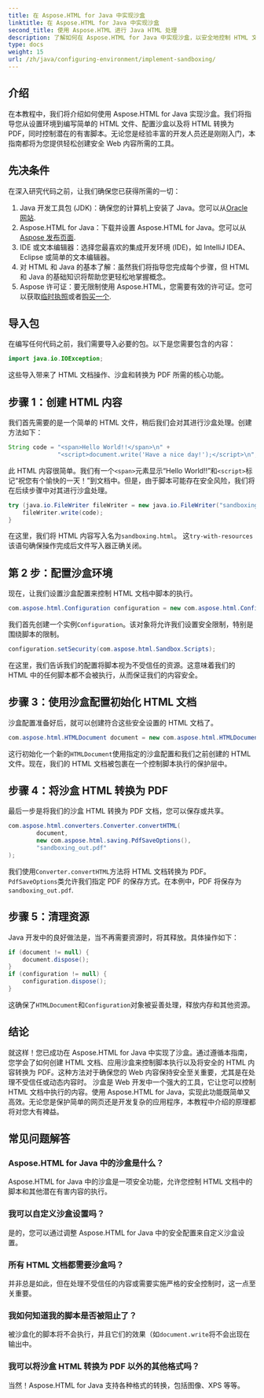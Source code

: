 ```yaml
---
title: 在 Aspose.HTML for Java 中实现沙盒
linktitle: 在 Aspose.HTML for Java 中实现沙盒
second_title: 使用 Aspose.HTML 进行 Java HTML 处理
description: 了解如何在 Aspose.HTML for Java 中实现沙盒，以安全地控制 HTML 文档中的脚本执行并将其转换为 PDF。
type: docs
weight: 15
url: /zh/java/configuring-environment/implement-sandboxing/
---
```

## 介绍
在本教程中，我们将介绍如何使用 Aspose.HTML for Java 实现沙盒。我们将指导您从设置环境到编写简单的 HTML 文件、配置沙盒以及将 HTML 转换为 PDF，同时控制潜在的有害脚本。无论您是经验丰富的开发人员还是刚刚入门，本指南都将为您提供轻松创建安全 Web 内容所需的工具。
## 先决条件
在深入研究代码之前，让我们确保您已获得所需的一切：
1.  Java 开发工具包 (JDK)：确保您的计算机上安装了 Java。您可以从[Oracle 网站](https://www.oracle.com/java/technologies/javase-downloads.html).
2. Aspose.HTML for Java：下载并设置 Aspose.HTML for Java。您可以从[Aspose 发布页面](https://releases.aspose.com/html/java/).
3. IDE 或文本编辑器：选择您最喜欢的集成开发环境 (IDE)，如 IntelliJ IDEA、Eclipse 或简单的文本编辑器。
4. 对 HTML 和 Java 的基本了解：虽然我们将指导您完成每个步骤，但 HTML 和 Java 的基础知识将帮助您更轻松地掌握概念。
5.  Aspose 许可证：要无限制使用 Aspose.HTML，您需要有效的许可证。您可以获取[临时执照](https://purchase.aspose.com/temporary-license/)或者[购买一个](https://purchase.aspose.com/buy).

## 导入包
在编写任何代码之前，我们需要导入必要的包。以下是您需要包含的内容：
```java
import java.io.IOException;
```
这些导入带来了 HTML 文档操作、沙盒和转换为 PDF 所需的核心功能。

## 步骤 1：创建 HTML 内容
我们首先需要的是一个简单的 HTML 文件，稍后我们会对其进行沙盒处理。创建方法如下：
```java
String code = "<span>Hello World!!</span>\n" +
              "<script>document.write('Have a nice day!');</script>\n";
```
此 HTML 内容很简单。我们有一个`<span>`元素显示“Hello World!!”和`<script>`标记“祝您有个愉快的一天！”到文档中。但是，由于脚本可能存在安全风险，我们将在后续步骤中对其进行沙盒处理。
```java
try (java.io.FileWriter fileWriter = new java.io.FileWriter("sandboxing.html")) {
    fileWriter.write(code);
}
```
在这里，我们将 HTML 内容写入名为`sandboxing.html`。 这`try-with-resources`该语句确保操作完成后文件写入器正确关闭。
## 第 2 步：配置沙盒环境
现在，让我们设置沙盒配置来控制 HTML 文档中脚本的执行。
```java
com.aspose.html.Configuration configuration = new com.aspose.html.Configuration();
```
我们首先创建一个实例`Configuration`。该对象将允许我们设置安全限制，特别是围绕脚本的限制。
```java
configuration.setSecurity(com.aspose.html.Sandbox.Scripts);
```
在这里，我们告诉我们的配置将脚本视为不受信任的资源。这意味着我们的 HTML 中的任何脚本都不会被执行，从而保证我们的内容安全。
## 步骤 3：使用沙盒配置初始化 HTML 文档
沙盒配置准备好后，就可以创建符合这些安全设置的 HTML 文档了。
```java
com.aspose.html.HTMLDocument document = new com.aspose.html.HTMLDocument("sandboxing.html", configuration);
```
这行初始化一个新的`HTMLDocument`使用指定的沙盒配置和我们之前创建的 HTML 文件。现在，我们的 HTML 文档被包裹在一个控制脚本执行的保护层中。
## 步骤 4：将沙盒 HTML 转换为 PDF
最后一步是将我们的沙盒 HTML 转换为 PDF 文档，您可以保存或共享。
```java
com.aspose.html.converters.Converter.convertHTML(
        document,
        new com.aspose.html.saving.PdfSaveOptions(),
        "sandboxing_out.pdf"
);
```
我们使用`Converter.convertHTML`方法将 HTML 文档转换为 PDF。`PdfSaveOptions`类允许我们指定 PDF 的保存方式。在本例中，PDF 将保存为`sandboxing_out.pdf`.
## 步骤 5：清理资源
Java 开发中的良好做法是，当不再需要资源时，将其释放。具体操作如下：
```java
if (document != null) {
    document.dispose();
}
if (configuration != null) {
    configuration.dispose();
}
```
这确保了`HTMLDocument`和`Configuration`对象被妥善处理，释放内存和其他资源。

## 结论
就这样！您已成功在 Aspose.HTML for Java 中实现了沙盒。通过遵循本指南，您学会了如何创建 HTML 文档、应用沙盒来控制脚本执行以及将安全的 HTML 内容转换为 PDF。这种方法对于确保您的 Web 内容保持安全至关重要，尤其是在处理不受信任或动态内容时。
沙盒是 Web 开发中一个强大的工具，它让您可以控制 HTML 文档中执行的内容。使用 Aspose.HTML for Java，实现此功能既简单又高效。无论您是保护简单的网页还是开发复杂的应用程序，本教程中介绍的原理都将对您大有裨益。
## 常见问题解答
### Aspose.HTML for Java 中的沙盒是什么？
Aspose.HTML for Java 中的沙盒是一项安全功能，允许您控制 HTML 文档中的脚本和其他潜在有害内容的执行。
### 我可以自定义沙盒设置吗？
是的，您可以通过调整 Aspose.HTML for Java 中的安全配置来自定义沙盒设置。
### 所有 HTML 文档都需要沙盒吗？
并非总是如此，但在处理不受信任的内容或需要实施严格的安全控制时，这一点至关重要。
### 我如何知道我的脚本是否被阻止了？
被沙盒化的脚本将不会执行，并且它们的效果（如`document.write`将不会出现在输出中。
### 我可以将沙盒 HTML 转换为 PDF 以外的其他格式吗？
当然！Aspose.HTML for Java 支持各种格式的转换，包括图像、XPS 等等。